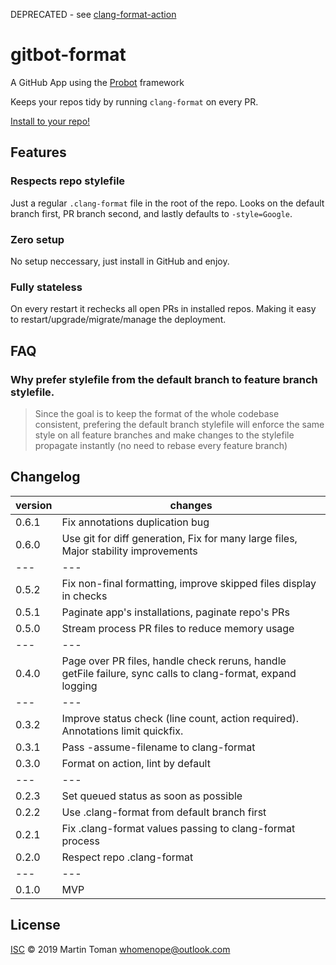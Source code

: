 DEPRECATED - see [clang-format-action](https://github.com/WhoMeNope/clang-format-action)

# gitbot-format
A GitHub App using the [Probot](https://github.com/probot/probot) framework

Keeps your repos tidy by running ```clang-format``` on every PR.

[Install to your repo!](https://github.com/apps/gitbot-format)

## Features
### Respects repo stylefile
Just a regular ```.clang-format``` file in the root of the repo.
Looks on the default branch first, PR branch second, and lastly defaults
to ```-style=Google```.
### Zero setup
No setup neccessary, just install in GitHub and enjoy.
### Fully stateless
On every restart it rechecks all open PRs in installed repos.
Making it easy to restart/upgrade/migrate/manage the deployment.

## FAQ
### Why prefer stylefile from the default branch to feature branch stylefile.
> Since the goal is to keep the format of the whole codebase consistent,
> prefering the default branch stylefile will enforce the same style on all
> feature branches and make changes to the stylefile propagate instantly
> (no need to rebase every feature branch)

## Changelog
|version|changes|
|---|---|
|0.6.1|Fix annotations duplication bug|
|0.6.0|Use git for diff generation, Fix for many large files, Major stability improvements|
|---|---|
|0.5.2|Fix non-final formatting, improve skipped files display in checks|
|0.5.1|Paginate app's installations, paginate repo's PRs|
|0.5.0|Stream process PR files to reduce memory usage|
|---|---|
|0.4.0|Page over PR files, handle check reruns, handle getFile failure, sync calls to clang-format, expand logging|
|---|---|
|0.3.2|Improve status check (line count, action required). Annotations limit quickfix.|
|0.3.1|Pass -assume-filename to clang-format|
|0.3.0|Format on action, lint by default|
|---|---|
|0.2.3|Set queued status as soon as possible|
|0.2.2|Use .clang-format from default branch first|
|0.2.1|Fix .clang-format values passing to clang-format process|
|0.2.0|Respect repo .clang-format|
|---|---|
|0.1.0|MVP|

## License
[ISC](LICENSE) © 2019 Martin Toman <whomenope@outlook.com>

